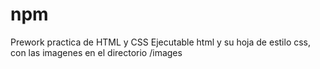 # npm
Prework practica de HTML y CSS
Ejecutable html y su hoja de estilo css, con las imagenes en el directorio /images
